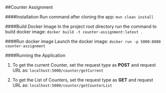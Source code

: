 ##Counter Assignment

####Installation
Run command after cloning the app: `mvn clean install`

####Build Docker Image
In the project root directory run the command to build docker image: `docker build -t counter-assignment:latest .`


####Run docker image
Launch the docker image: `docker run -p 5000:8080 counter-assignment`

####Running the Application
1. To get the current Counter, set the request type as **POST** 
	and request URL as: `localhost:5000/counter/getCurrent`

2. To get the List of Counters, set the request type as **GET** 
	and request URL as: `localhost:5000/counter/getCounterList`